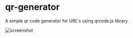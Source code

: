 # qr-generator
A simple qr code generator for URL's using qrcode.js library





![screenshot](https://user-images.githubusercontent.com/68772102/186212462-745f013d-fe41-4ee6-9d4a-d856d56e091c.PNG)

